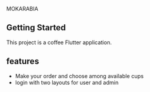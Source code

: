 MOKARABIA

## Getting Started
This project is a coffee Flutter application.

## features

- Make your order and choose among available cups
- login with two layouts for user and admin